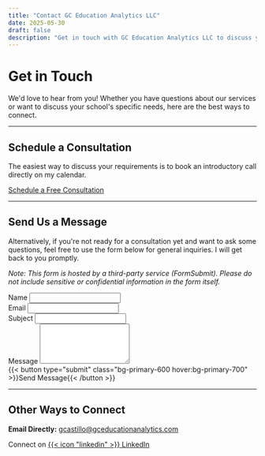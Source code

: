 ```yaml
---
title: "Contact GC Education Analytics LLC"
date: 2025-05-30 
draft: false
description: "Get in touch with GC Education Analytics LLC to discuss your school's data needs, schedule a consultation, or send us a message."
---
```


# Get in Touch

We'd love to hear from you! Whether you have questions about our services or want to discuss your school's specific needs, here are the best ways to connect.

---

## Schedule a Consultation

The easiest way to discuss your requirements is to book an introductory call directly on my calendar. 

<link href="https://assets.calendly.com/assets/external/widget.css" rel="stylesheet">
<script src="https://assets.calendly.com/assets/external/widget.js" type="text/javascript" async></script>

<div class="text-center my-8"> <a href="#" onclick="Calendly.initPopupWidget({url: 'https://calendly.com/gcastillo-gceducationanalytics/30min?hide_event_type_details=1&hide_gdpr_banner=1', text: 'Schedule a 30 Min Meeting', color: '#0069ff', textColor: '#ffffff', branding: true});return false;"
     class="!rounded-md bg-primary-600 px-4 py-2 !text-neutral !no-underline hover:!bg-primary-500 dark:bg-primary-800 dark:hover:!bg-primary-700" 
     role="button"> Schedule a Free Consultation
  </a>
</div>

---

## Send Us a Message

Alternatively, if you're not ready for a consultation yet and want to ask some questions, feel free to use the form below for general inquiries. I will get back to you promptly.

*Note: This form is hosted by a third-party service (FormSubmit). Please do not include sensitive or confidential information in the form itself.*

<form action="https://formsubmit.co/43385c3b061425e22f953f610f16b8fe" method="POST" class="max-w-2xl mx-auto p-6 bg-gray-700 text-gray-200 rounded-xl shadow-md space-y-6 my-8"> 
  <input type="hidden" name="_captcha" value="false">
  <input type="hidden" name="_next" value="http://gceducationanalytics.com/thank-you/"> 
  <input type="text" name="_honey" style="display:none">

  <div>
    <label for="name" class="block font-semibold mb-1">Name</label>
    <input type="text" name="name" required class="w-full bg-gray-800 border border-gray-600 rounded-lg p-2 text-gray-200 focus:border-primary-500 focus:ring-primary-500">
  </div>

  <div>
    <label for="email" class="block font-semibold mb-1">Email</label>
    <input type="email" name="email" required class="w-full bg-gray-800 border border-gray-600 rounded-lg p-2 text-gray-200 focus:border-primary-500 focus:ring-primary-500">
  </div>

  <div>
    <label for="subject" class="block font-semibold mb-1">Subject</label>
    <input type="text" name="subject" required class="w-full bg-gray-800 border border-gray-600 rounded-lg p-2 text-gray-200 focus:border-primary-500 focus-ring-primary-500">
  </div>

  <div>
    <label for="message" class="block font-semibold mb-1">Message</label>
    <textarea name="message" rows="5" required class="w-full bg-gray-800 border border-gray-600 rounded-lg p-2 text-gray-200 focus:border-primary-500 focus-ring-primary-500"></textarea>
  </div>

  <div class="text-center">
    {{< button type="submit" class="bg-primary-600 hover:bg-primary-700" >}}Send Message{{< /button >}}
    </div>
</form>

---

## Other Ways to Connect

**Email Directly:** [gcastillo@gceducationanalytics.com](mailto:gcastillo@gceducationanalytics.com)


Connect on [{{< icon "linkedin" >}} LinkedIn](https://www.linkedin.com/in/gerardo-castillo-10a175b4/)